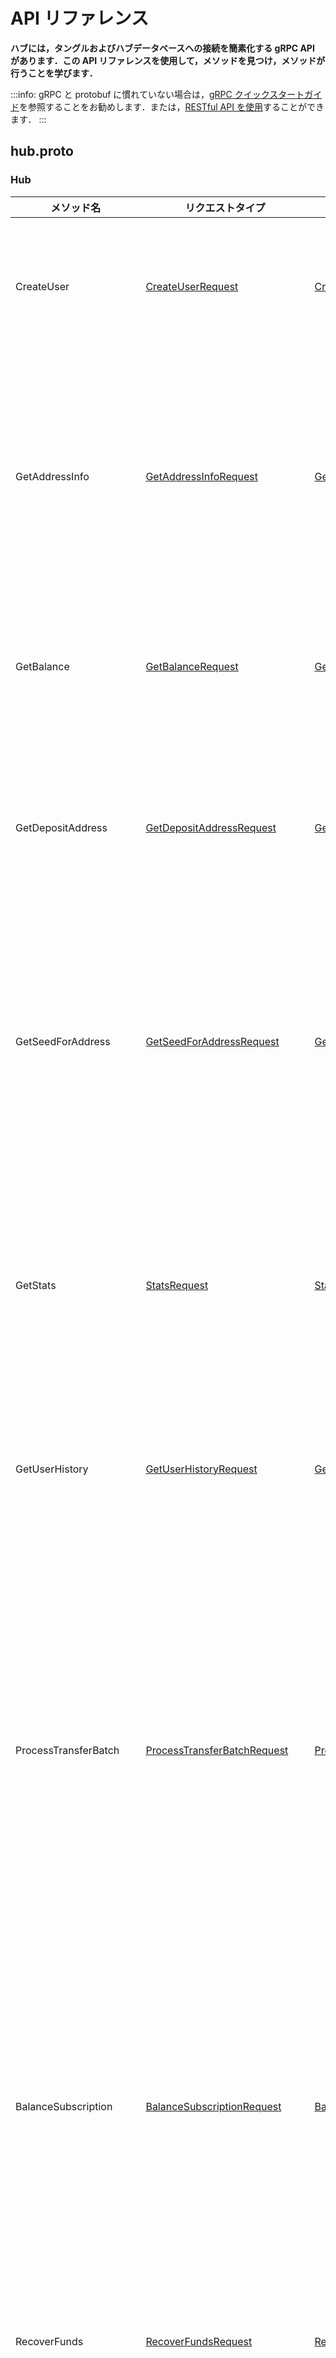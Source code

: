 # API リファレンス
<!-- # API reference -->

**ハブには，タングルおよびハブデータベースへの接続を簡素化する gRPC API があります．この API リファレンスを使用して，メソッドを見つけ，メソッドが行うことを学びます．**
<!-- **Hub has a gRPC API that simplifies connections to the Tangle and the Hub database. Use this API reference to find methods and learn what they do.** -->

:::info:
gRPC と protobuf に慣れていない場合は，[gRPC クイックスタートガイド](https://grpc.io/docs/quickstart/)を参照することをお勧めします．または，[RESTful API を使用](../references/restful-api-reference.md)することができます．
:::
<!-- :::info: -->
<!-- If you’re not familiar with gRPC and protobuf, we recommend following the [gRPC quickstart guide](https://grpc.io/docs/quickstart/). Or, you can [use the RESTful API](../references/restful-api-reference.md). -->
<!-- ::: -->

<a name="hub.proto"></a>

## hub.proto

<a name="hub.rpc.Hub"></a>

### Hub

| **メソッド名** | **リクエストタイプ** | **レスポンスタイプ** | **説明** |
| -------------- | -------------------- | -------------------- | -------- |
| CreateUser | [CreateUserRequest](#hub.rpc.CreateUserRequest) | [CreateUserReply](#hub.rpc.CreateUserRequest) | ハブに新しいユーザーを作成します． |
| GetAddressInfo | [GetAddressInfoRequest](#hub.rpc.GetAddressInfoRequest) | [GetAddressInfoReply](#hub.rpc.GetAddressInfoRequest) | デポジットアドレスを所有しているユーザーの ID を取得します． |
| GetBalance | [GetBalanceRequest](#hub.rpc.GetBalanceRequest) | [GetBalanceReply](#hub.rpc.GetBalanceRequest) | ユーザーの利用可能残高を取得します． |
| GetDepositAddress | [GetDepositAddressRequest](#hub.rpc.GetDepositAddressRequest) | [GetDepositAddressReply](#hub.rpc.GetDepositAddressRequest) | ユーザーの新しいデポジットアドレスを作成します． |
| GetSeedForAddress | [GetSeedForAddressRequest](#hub.rpc.GetSeedForAddressRequest) | [GetSeedForAddressReply](#hub.rpc.GetSeedForAddressReply)  | 特定のデポジットアドレスの生成に使用されたシードを取得します． |
| GetStats | [StatsRequest](#hub.rpc.StatsRequest) | [StatsReply](#hub.rpc.StatsRequest) | ハブが現在管理しているすべてのユーザーの合計残高を取得します． |
| GetUserHistory | [GetUserHistoryRequest](#hub.rpc.GetUserHistoryRequest) | [GetUserHistoryReply](#hub.rpc.GetUserHistoryRequest) | ユーザーの残高履歴を取得します． |
| ProcessTransferBatch | [ProcessTransferBatchRequest](#hub.rpc.ProcessTransferBatchRequest) | [ProcessTransferBatchReply](#hub.rpc.ProcessTransferBatchRequest) | 取引所からの買い/売りのバッチを処理します．このバッチの合計金額は0でなければならないことに注意してください． |
| BalanceSubscription | [BalanceSubscriptionRequest](#hub.rpc.BalanceSubscriptionRequest) | [BalanceEvent](#hub.rpc.BalanceSubscriptionRequest) | 指定されたタイムスタンプ以降のすべての残高変更のストリームを監視します． |
| RecoverFunds | [RecoverFundsRequest](#hub.rpc.RecoverFundsRequest) | [RecoverFundsReply](#hub.rpc.RecoverFundsReply) | IOTAト ークンを使用済みアドレスからリカバーします． |
| SignBundle | [SignBundleRequest](#hub.rpc.SignBundleRequest) | [SignBundleReply](#hub.rpc.SignBundleRequest) | バンドルハッシュの署名を取得します． |
| SweepDetail | [SweepDetailRequest](#hub.rpc.SweepDetailRequest) | [SweepDetailReply](#hub.rpc.SweepDetailRequest) | スウィープに関する詳細情報を取得します． |
| SweepInfo | [SweepInfoRequest](#hub.rpc.SweepInfoRequest) | [SweepEvent](#SweepEvent) | 特定の取り出しまたはバンドルハッシュのスウィープに関する情報を取得します． |
| SweepSubscription | [SweepSubscriptionRequest](#hub.rpc.SweepSubscriptionRequest) | [SweepEvent](#SweepEvent) | 指定されたタイムスタンプ以降のすべてのスウィープのストリームを監視します． |
| UserWithdraw | [UserWithdrawRequest](#hub.rpc.UserWithdrawRequest) | [UserWithdrawReply](#hub.rpc.UserWithdrawRequest) | ユーザーに取り出しリクエストを送信します． |
| UserWithdrawCancel | [UserWithdrawCancelRequest](#hub.rpc.UserWithdrawCancelRequest) | [UserWithdrawCancelReply](#hub.rpc.UserWithdrawCancelRequest) | ユーザーの取り出しリクエストの取り消しを送信します．スウィープに含まれていない場合にのみ可能です． |
| WasAddressSpentFrom | [WasAddressSpentFromRequest](#hub.rpc.WasAddressSpentFromRequest) | [WasAddressSpentFromReply](#hub.rpc.WasAddressSpentFromReply) | デポジットアドレスからすでに取り出されているかどうかを調べます． |
| WasWithdrawalCancelled | [WasWithdrawalCancelledRequest](#hub.rpc.WasWithdrawalCancelledRequest) | [WasWithdrawalCancelledReply](#hub.rpc.WasWithdrawalCancelledReply) | 取り出しがキャンセルされたかどうかを調べます． |

<a name="messages.proto"></a>

## messages.proto

<a name="hub.rpc.BalanceSubscriptionRequest"></a>

### BalanceSubscriptionRequest

| **フィールド** | **タイプ** | **ルール** | **説明** |
| -------------- | ---------- | ---------- | -------- |
| newerThan | [uint64](#uint64) | singular | Unix エポックからミリ秒単位でのイベントを開始した時からの，残高の変更に対して `BalanceEvent` オブジェクトを返します． |

<a name="hub.rpc.BalanceEvent"></a>

### BalanceEvent

| **フィールド** | **タイプ** | **ルール** | **説明** |
| -------------- | ---------- | ---------- | -------- |
| userAccountEvent | [UserAccountBalanceEvent](#hub.rpc.UserAccountBalanceEvent) | singular | ユーザーのアカウントの残高の変更に関する詳細を含むイベントオブジェクト |
| userAddressEvent | [UserAddressBalanceEvent](#hub.rpc.UserAddressBalanceEvent) | singular | ユーザーのデポジットアドレスの残高の変更に関する詳細を含むイベントオブジェクト |
| hubAddressEvent  | [HubAddressBalanceEvent](#hub.rpc.HubAddressBalanceEvent)   | singular | ハブ所有者のアドレスのいずれかの残高の変更に関する詳細を含むイベントオブジェクト |

<a name="hub.rpc.CreateUserRequest"></a>

### CreateUserRequest

| **フィールド** | **タイプ** | **ルール** | **説明** |
| -------------- | ---------- | ---------- | -------- |
| userId | [string](#string) | singular | 新しいユーザーの一意の ID |

<a name="hub.rpc.CreateUserReply"></a>

### CreateUserReply

現在使用されていません．
<!-- Currently not used. -->

<a name="hub.rpc.GetAddressInfoRequest"></a>

### GetAddressInfoRequest

| **フィールド** | **タイプ** | **ルール** | **説明** |
| -------------- | ---------- | ---------- | -------- |
| address | [string](#string) | singular | 所有者を検索する81トライトのデポジットアドレス（チェックサムなし） |

<a name="hub.rpc.GetAddressInfoReply"></a>

### GetAddressInfoReply

| **フィールド** | **タイプ** | **ルール** | **説明** |
| -------------- | ---------- | ---------- | -------- |
| userId | [string](#string) | singular | デポジットアドレスを所有するユーザーの ID |

<a name="hub.rpc.GetBalanceRequest"></a>

### GetBalanceRequest

| **フィールド** | **タイプ** | **ルール** | **説明** |
| -------------- | ---------- | ---------- | -------- |
| userId | [string](#string) | singular | 残高を表示するユーザーの ID |

<a name="hub.rpc.GetBalanceReply"></a>

### GetBalanceReply

| **フィールド** | **タイプ** | **ルール** | **説明** |
| -------------- | ---------- | ---------- | -------- |
| available | [int64](#int64) | singular | 現在の取り出しとトレードに利用できるユーザーの合計残高 |

<a name="hub.rpc.GetDepositAddressRequest"></a>

### GetDepositAddressRequest

| **フィールド** | **タイプ** | **ルール** | **説明** |
| -------------- | ---------- | ---------- | -------- |
| userId | [string](#string) | singular | 新しいデポジットアドレスを作成するユーザーの ID |
| includeChecksum | [bool](#bool) | singular | アドレスに最後に9トライテットチェックサムを含めるかどうか |

<a name="hub.rpc.GetDepositAddressReply"></a>

### GetDepositAddressReply

| **フィールド** | **タイプ** | **ルール** | **説明** |
| -------------- | ---------- | ---------- | -------- |
| address | [string](#string) | singular | 新しいデポジットアドレス |

<a name="hub.rpc.GetSeedForAddressRequest"></a>

### GetSeedForAddressRequest

このメソッドを使用するには，[`--GetSeedForAddress_enabled` フラグ](../references/command-line-options.md#signBundle)を指定してハブを実行する必要があります．]
<!-- To use this method, you must run Hub with the [`--GetSeedForAddress_enabled` flag](../references/command-line-options.md#signBundle). -->

| **フィールド** | **タイプ** | **ルール** | **説明** |
| -------------- | ---------- | ---------- | -------- |
| userId         | [string](#string) |   singular    | デポジットアドレスを所有するユーザーの ID |
| address | [string](#string)   |   singular    | シードを持つデポジットアドレス |

<a name="hub.rpc.GetSeedForAddressReply"></a>

### GetSeedForAddressReply

| **フィールド** | **タイプ** | **ルール** | **説明** |
| -------------- | ---------- | ---------- | -------- |
| seed | [string](#string) |  singular     | 新デポジットアドレス |

<a name="hub.rpc.GetUserHistoryRequest"></a>

### GetUserHistoryRequest

| **フィールド** | **タイプ** | **ルール** | **説明** |
| -------------- | ---------- | ---------- | -------- |
| userId | [string](#string) | singular | ユーザー ID |
| newerThan | [uint64](#uint64) | singular | UNIX エポック後にミリ秒単位で発生した `UserAccountBalanceEvent` オブジェクトの一覧を取得します． |

<a name="hub.rpc.GetUserHistoryReply"></a>

### GetUserHistoryReply

| **フィールド** | **タイプ** | **ルール** | **説明** |
| -------------- | ---------- | ---------- | -------- |
| events | [UserAccountBalanceEvent](#hub.rpc.UserAccountBalanceEvent) objects | repeated | 特定のユーザーのすべての残高イベントオブジェクトの一覧 |

<a name="hub.rpc.HubAddressBalanceEvent"></a>

### HubAddressBalanceEvent

| **フィールド** | **タイプ** | **ルール** | **説明** |
| -------------- | ---------- | ---------- | -------- |
| hubAddress | [string](#string) | singular | ハブ所有者のアドレス |
| amount | [int64](#int64) | singular | 残高に変更した量 |
| reason | [HubAddressBalanceReason](#hub.rpc.HubAddressBalanceReason) | singular | 残高が変わった理由 |
| sweepBundleHash | [string](#string) | singular | 更新された残高になったスウィープのバンドルハッシュ |
| timestamp | [uint64](#uint64) | singular | イベントが発生したミリ秒単位の Unix エポック |

<a name="hub.rpc.ProcessTransferBatchReply"></a>

### HubAddressBalanceReason

| **名前** | **番号** | **説明** |
| :------- | :------- | :------- |
| HUB_UNKNOWN | 0 |              |
| INBOUND     | 1 | スウィープインバウンド（残余アドレスとして使用） |
| OUTBOUND    | 2 | スウィープアウトバウンド（入力として使用） |

### ProcessTransferBatchReply

<a name="hub.rpc.ProcessTransferBatchRequest"></a>

### ProcessTransferBatchRequest

| **フィールド** | **タイプ** | **ルール** | **説明** |
| -------------- | ---------- | ---------- | -------- |
| transfers | [ProcessTransferBatchRequest.Transfer](#hub.rpc.ProcessTransferBatchRequest.Transfer) objects | repeated | 転送中に使用するユーザーのアカウントを指定する転送オブジェクト |

<a name="hub.rpc.ProcessTransferBatchRequest.Transfer"></a>

### ProcessTransferBatchRequest.Transfer

| **フィールド** | **タイプ** | **ルール** | **説明** |
| -------------- | ---------- | ---------- | -------- |
| userId | [string](#string) | singular | 転送中に残高を使用するユーザーの ID |
| amount | [int64](#int64)   | singular | 転送用のトークンの量 |

### RecoverFundsRequest

このメソッドを使用するには，[`--RecoverFunds_enabled` フラグ](../references/command-line-options.md#recoverFunds)を指定してハブを実行する必要があります．
<!-- To use this method, you must run Hub with the [`--RecoverFunds_enabled` flag](../references/command-line-options.md#recoverFunds). -->

<a name="hub.rpc.RecoverFundsRequest"></a>

| **フィールド** | **タイプ** | **ルール** | **説明** |
| -------------- | ---------- | ---------- | -------- |
| userId | [string](#string) | singular | 資金を回収したい使用済みアドレスのユーザーの ID |
| address | [string](#string) |  singular | ユーザーの使用済みアドレス（チェックサムなし） |
| validateChecksum | [string](#string) | singular | アドレスを検証するかどうか．`payoutAddress` フィールドが90トライトアドレス（チェックサム付き）の場合，このフィールドを `true` に設定します． |
| payoutAddress | [string](#string) | singular | `address` フィールドのアドレスの合計残高の転送先アドレス（チェックサムを含む場合があります） |

<a name="hub.rpc.RecoverFundsReply"></a>

### RecoverFundsReply

現在使用されていません．
<!-- Currently not used. -->

### SignBundleRequest

このメソッドを使用するには，[`--SignBundle_enabled` フラグ](../references/command-line-options.md#signBundle)を指定してハブを実行する必要があります．
<!-- To use this method, you must run Hub with the [`--SignBundle_enabled` flag](../references/command-line-options.md#signBundle). -->

| **フィールド** | **タイプ** | **ルール** | **説明** |
| -------------- | ---------- | ---------- | -------- |
| address          | [string](#string) | singular | 取り出したいユーザーのデポジットアドレス（チェックサムを含む場合があります） |
| bundleHash       | [string](#string) | singular | 署名が必要なバンドルハッシュ |
| authentication   | [string](#string) | singular | 認証トークン（使用する場合） |
| validateChecksum | [bool](#bool)     | singular | アドレスを検証するかどうか．`address` フィールドが90トライトアドレス（チェックサム付き）の場合，このフィールドを `true` に設定します． |

<a name="hub.rpc.SignBundleReply"></a>

### SignBundleReply

| **フィールド** | **タイプ** | **ルール** | **説明** |
| -------------- | ---------- | ---------- | -------- |
| signature | [string](#string) | singular | バンドルの署名 |

<a name="hub.rpc.StatsRequest"></a>

### StatsRequest

<a name="hub.rpc.StatsReply"></a>

### StatsReply

| **フィールド** | **タイプ** | **ルール** | **説明** |
| -------------- | ---------- | ---------- | -------- |
| totalBalance | [uint64](#uint64) | singular | ハブが現在管理しているすべてのユーザーアカウントの合計残高 |

<a name="hub.rpc.SweepDetailRequest"></a>

### SweepDetailRequest

| **フィールド** | **タイプ** | **ルール** | **説明** |
| -------------- | ---------- | ---------- | -------- |
| bundleHash | [string](#string) | singular | 詳細が必要なスウィープのバンドルハッシュ |

<a name="hub.rpc.SweepDetailReply"></a>

### SweepDetailReply

| **フィールド** | **タイプ** | **ルール** | **説明** |
| -------------- | ---------- | ---------- | -------- |
| confirmed | [bool](#bool) | singular | スウィープの確定ステータス |
| trytes | [string](#string) | repeated | スウィープのトランザクショントライト |
| tailHash | [string](#string) | repeated | スウィープの末尾トランザクションハッシュ（再添付されたスウィープごとに，新しい末尾トランザクションハッシュが生成されます．） |

<a name="hub.rpc.SweepEvent"></a>

### SweepEvent

| **フィールド** | **タイプ** | **ルール** | **説明** |
| -------------- | ---------- | ---------- | -------- |
| bundleHash | [string](#string) | singular | スウィープのバンドルハッシュ |
| timestamp | [uint64](#uint64) | singular | スイープが作成されたときの UNIX タイムスタンプ |
| withdrawalUUID | [string](#string) | repeated | スウィープに含まれているすべてのユーザーの取り出しリクエストの UUID |

<a name="hub.rpc.SweepInfoRequest"></a>

### SweepInfoRequest

| **フィールド** | **タイプ** | **ルール** | **説明** |
| -------------- | ---------- | ---------- | -------- |
| withdrawalUUID | [string](#string) | singular | スウィープへの包含を確認する取り出し UUID |
| bundleHash | [string](#string) | singular | 確認するスウィープのバンドルハッシュ |

<a name="hub.rpc.SweepSubscriptionRequest"></a>

### SweepSubscriptionRequest

| **フィールド** | **タイプ** | **ルール** | **説明** |
| -------------- | ---------- | ---------- | -------- |
| newerThan | [uint64](#uint64) | singular | この Unix エポックよりも新しいスウィープをミリ秒単位で監視します． |

<a name="hub.rpc.UserAccountBalanceEvent"></a>

### UserAccountBalanceEvent

| **フィールド** | **タイプ** | **ルール** | **説明** |
| -------------- | ---------- | ---------- | -------- |
| userId | [string](#string) | singular | アカウントの残高が変更されたユーザーの ID |
| timestamp | [uint64](#uint64) | singular | MS でエポックから残高変更が発生したまでの時間 |
| type | [UserAccountBalanceEventType](#hub.rpc.UserAccountBalanceEventType) | singular | アカウント残高の変更を引き起こしたイベントのタイプ |
| amount | [int64](#int64) | singular | 残高に変更した量 |
| sweepBundleHash or withdrawalUUID | [string](#string) | singular | `DEPOSIT` イベントのバンドルハッシュか `WITHDRAWAL` イベントか `WITHDRAWAL_CANCELED` イベントの取り出し UUID のいずれかが含まれます． |

<a name="hub.rpc.UserAccountBalanceEventType"></a>

### UserAccountBalanceEventType

| **名前** | **番号** | **説明** |
| :------- | :------- | :------- |
| UAB_UNKNOWN         | 0 | 未使用 |
| DEPOSIT             | 1 | ユーザーアカウントへの預け入れ（正の量） |
| BUY                 | 2 | ユーザーが転送バッチの一部として購入したトークン（正の量） |
| WITHDRAWAL          | 3 | ユーザーの取り出しリクエスト（負の量） |
| WITHDRAWAL_CANCELED | 4 | キャンセルされたユーザーの取り出しリクエスト（正の量） |
| SELL                | 5 | ユーザーが転送バッチの一部として売却したトークン（負の量） |

<a name="hub.rpc.UserAddressBalanceEvent"></a>

### UserAddressBalanceEvent

| **フィールド** | **タイプ** | **ルール** | **説明** |
| -------------- | ---------- | ---------- | -------- |
| userId | [string](#string) | singular | アカウントの残高が変更されたユーザーの ID |
| userAddress | [string](#string) | singular | 残高が変更されたアドレス |
| amount | [int64](#int64) | singular | 残高に変更した量 |
| reason | [UserAddressBalanceReason](#hub.rpc.UserAddressBalanceReason) | singular | アドレスの残高が変更された理由 |
| tail transaction hash or bundle hash | [string](#string) | singular | `DEPOSIT` 理由の末尾トランザクションハッシュまたは `SWEEP` 理由のバンドルハッシュのいずれかが含まれます． |
| timestamp | [uint64](#uint64) | singular | MS でエポックから残高変更が発生したまでの時間 |

<a name="hub.rpc.UserAddressBalanceReason"></a>

### UserAddressBalanceReason

| **名前** | **番号** | **説明** |
| :------- | :------- | :------- |
| UADD_UNKNOWN | 0 | 不明 |
| UA_DEPOSIT   | 1 | 新規ユーザーのデポジット |
| UA_SWEEP     | 2 | 新しいスウィープ |

<a name="hub.rpc.UserWithdrawCancelRequest"></a>

### UserWithdrawCancelRequest

| **フィールド** | **タイプ** | **ルール** | **説明** |
| -------------- | ---------- | ---------- | -------- |
| withdrawalUUID | [string](#string) | singular | キャンセルする取り出し UUID |

<a name="hub.rpc.UserWithdrawCancelReply"></a>

### UserWithdrawCancelReply

| **フィールド** | **タイプ** | **ルール** | **説明** |
| -------------- | ---------- | ---------- | -------- |
| success | [bool](#bool) | singular | 取り出しがキャンセルされたかどうか |

<a name="hub.rpc.UserWithdrawRequest"></a>

### UserWithdrawRequest

| **フィールド** | **タイプ** | **ルール** | **説明** |
| -------------- | ---------- | ---------- | -------- |
| userId | [string](#string) | singular | 取り出しをリクエストしたユーザーの ID |
| payoutAddress | [string](#string) | singular | 取り出しがデポジットされるアドレス（チェックサムなし） |
| amount | [uint64](#uint64) | singular | リクエストされた取り出し量 |
| tag | [string](#string) | singular | 取り出しトランザクションに追加するタグ |
| validateChecksum | [bool](#bool) | singular | アドレスを検証するかどうか |

<a name="hub.rpc.UserWithdrawReply"></a>

### UserWithdrawReply

| **フィールド** | **タイプ** | **ルール** | **説明** |
| -------------- | ---------- | ---------- | -------- |
| withdrawalUUID | [string](#string) | singular | 取り出しの UUID |

<a name="hub.rpc.WasWithdrawalCancelledRequest"></a>

### WasWithdrawalCancelledRequest

| **フィールド** | **タイプ** | **ルール** | **説明** |
| -------------- | ---------- | ---------- | -------- |
| withdrawalUUID | [string](#string) | singular | 取り消しを確認するための取り出し UUID |

<a name="hub.rpc.WasAddressSpentFromRequest"></a>

### WasAddressSpentFromRequest

デポジットアドレスからすでに取り出されているかどうかを調べます．
<!-- Find out if a deposit address has already been withdrawn from. -->

このエンドポイントが `true` を返す場合，これ以上 IOTA トークンをデポジットしないでください．
<!-- If this endpoint returns true, you should not deposit any more IOTA tokens into it. -->

| **フィールド** | **タイプ** | **ルール** | **説明** |
| -------------- | ---------- | ---------- | -------- |
| address          | [string](#string) | singular | 使用済みステータスを確認するユーザーのデポジットアドレス（チェックサムを含めることができます） |
| validateChecksum | [bool](#bool)     | singular | アドレスを検証するかどうか．`address` フィールドが90トライアドレス（チェックサム付き）の場合，このフィールドを `true` に設定します． |

<a name="hub.rpc.WasAddressSpentFromReply"></a>

### WasAddressSpentFromReply

| **フィールド** | **タイプ** | **ルール** | **説明** |
| -------------- | ---------- | ---------- | -------- |
| wasAddressSpentFrom | [bool](#bool) | singular | アドレスが使用されているかどうか |

<a name="hub.rpc.WasWithdrawalCancelledReply"></a>

### WasWithdrawalCancelledReply

| **フィールド** | **タイプ** | **ルール** | **説明** |
| -------------- | ---------- | ---------- | -------- |
| wasCancelled | [bool](#bool) | singular | 取り出しがキャンセルされたかどうか |

<a name="hub.rpc.Error"></a>

### Error

エラーはシリアル化され，ステータスの詳細フィールドに保存されます．
<!-- Errors are serialized and stored in the Status' detail field. -->

| **フィールド** | **タイプ** | **ルール** | **説明** |
| -------------- | ---------- | ---------- | -------- |
| code | [ErrorCode](#hub.rpc.ErrorCode) | singular | メソッドが失敗した理由を説明するエラーコード |

<a name="hub.rpc.ErrorCode"></a>

### ErrorCode

これらはすべて，ハブから返される可能性のあるエラーコードです．
<!-- These are all the error codes that can be returned by the Hub. -->

| **名前** | **番号** | **説明** |
| :------- | :------- | :------- |
| EC_UNKNOWN                      | 0 | 未使用 |
| USER_EXISTS                     | 1 | ユーザー ID は既に存在します． |
| USER_DOES_NOT_EXIST             | 2 | ユーザー ID は存在しません． |
| INSUFFICIENT_BALANCE            | 3 | この操作に対してユーザーの残高が不足しています． |
| BATCH_INVALID                   | 4 | バッチが無効です（合計が0になっていないか，ユーザー ID が一意ではありません）． |
| BATCH_INCONSISTENT              | 5 | バッチが矛盾しています（十分な残高がないままユーザーのアカウントから資金を削除しようとしています）． |
| BATCH_AMOUNT_ZERO               | 6 | トレードに関連する金額が無効です（0より大きくまたは小さくなければなりません）． |
| UNKNOWN_ADDRESS                 | 7 | アドレスがハブに認識されていません． |
| WITHDRAWAL_CAN_NOT_BE_CANCELLED | 8 | 取り出しは既にスウィープまたはキャンセルされています． |
| INELIGIBLE_ADDRESS              | 9 | アドレスはリクエストされた操作の資格がありません． |
| INVALID_AUTHENTICATION          | 10 | 指定された認証トークンは無効です． |
| CHECKSUM_INVALID                | 11 | 指定されたアドレスに無効なチェックサムが含まれています． |
| SIGNING_FAILED                  | 12 | rpc signing_server の呼び出しに失敗しました（GetSignatureForUUID）． |
| GET_ADDRESS_FAILED              | 13 | rpc signing_server の呼び出しに失敗しました（GetAddressForUUID）． |
| GET_SECURITY_LEVEL_FAILED       | 14 | rpc signing_server の呼び出しに失敗しました（GetSecurityLevel）． |
| IRI_CLIENT_UNAVAILABLE          | 15 | ノードの API の呼び出しに失敗しました． |
| ADDRESS_WAS_ALREADY_SPENT       | 16 | 指定されたアドレスは既に使用されています． |
| INVALID_UUID                    | 17 | 指定された UUID は無効です． |
| WRONG_USER_ADDRESS              | 18 | 指定されたアドレスはユーザーに属していません． |
| ADDRESS_BALANCE_ZERO            | 19 | 指定されたアドレスには IOTA トークンが含まれていません． |

## スカラー値タイプ
<!-- ## Scalar Value Types -->

| **.protoタイプ**               | **メモ** | **C++での型** | **Javaでの型** | **Pythonでの型** |
| :----------------------------- | :------- | :------------ | :------------- | :--------------- |
| <a name="double" /> double     |          | double | double | float |
| <a name="float" /> float       |          | float | float | float |
| <a name="int32" /> int32       | 可変長符号化を使用します．負の数をエンコードするのは非効率的です．- あなたのフィールドが負の値を持つ可能性が高い場合は，代わりに sint32 を使用してください． | int32 | int | int |
| <a name="int64" /> int64       | 可変長符号化を使用します．負の数をエンコードするのは非効率的です．- あなたのフィールドが負の値を持つ可能性が高い場合は，代わりに sint64 を使用してください． | int64 | long | int/long |
| <a name="uint32" /> uint32     | 可変長符号化を使用します． | uint32 | int | int/long |
| <a name="uint64" /> uint64     | 可変長符号化を使用します． | uint64 | long | int/long |
| <a name="sint32" /> sint32     | 可変長符号化を使用します．符号付き int 値．これらは通常の int32 よりも効率的に負の数をエンコードします． | int32 | int | int |
| <a name="sint64" /> sint64     | 可変長符号化を使用します．符号付き int 値．これらは通常の int64 よりも効率的に負の数をエンコードします． | int64 | long | int/long |
| <a name="fixed32" /> fixed32   | 常に4バイト．値がよく2<sup>28</sup>より大きくなる場合は，uint32 より効率的です． | uint32 | int | int |
| <a name="fixed64" /> fixed64   | 常に8バイト．値がよく2<sup>56</sup>より大きくなる場合は，uint64 より効率的です． | uint64 | long | int/long |
| <a name="sfixed32" /> sfixed32 | 常に4バイト． | int32 | int | int |
| <a name="sfixed64" /> sfixed64 | 常に8バイト． | int64 | long | int/long |
| <a name="bool" /> bool         |               | bool | boolean | boolean |
| <a name="string" /> string     | 文字列には常に UTF-8 エンコードまたは7ビット ASCII テキストを含める必要があります． | string | String | str/Unicode |
| <a name="bytes" /> bytes       | 任意のバイトシーケンスを含めることができます． | string | ByteString | str |
